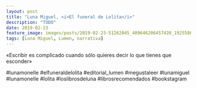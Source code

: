 ```yaml
---
layout: post
title: "Luna Miguel, <i>El funeral de Lolita</i>"
description: "TODO"
date: 2019-02-23
feature_image: images/posts/2019-02-23-51262045_409646206457420_1925586802383585869_n_18016929523125234.jpg
tags: [Luna Miguel, Lumen, narrativa]
---
```


«Escribir es complicado cuando sólo quieres decir lo que tienes que esconder»
<!--more-->

#lunamonelle #elfuneraldelolita #editorial_lumen #megustaleer #lunamiguel #lunamonelle #lolita #loslibrosdeluna #librosrecomendados #bookstagram



